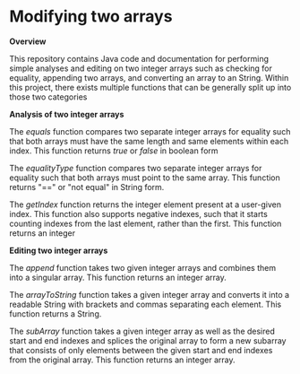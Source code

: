 # Modifying two arrays

**Overview**

This repository contains Java code and documentation for performing simple analyses and editing on two integer arrays such as checking for equality, appending two arrays, and converting an array to an String. Within this project, there exists multiple functions that can be generally split up into those two categories

**Analysis of two integer arrays**

The _equals_ function compares two separate integer arrays for equality such that both arrays must have the same length and same elements within each index. This function returns _true_ or _false_ in boolean form

The _equalityType_ function compares two separate integer arrays for equality such that both arrays must point to the same array. This function returns "==" or "not equal" in String form.

The _getIndex_ function returns the integer element present at a user-given index. This function also supports negative indexes, such that it starts counting indexes from the last element, rather than the first. This function returns an integer

**Editing two integer arrays**

The _append_ function takes two given integer arrays and combines them into a singular array. This function returns an integer array.

The _arrayToString_ function takes a given integer array and converts it into a readable String with brackets and commas separating each element. This function returns a String.

The _subArray_ function takes a given integer array as well as the desired start and end indexes and splices the original array to form a new subarray that consists of only elements between the given start and end indexes from the original array. This function returns an integer array.

